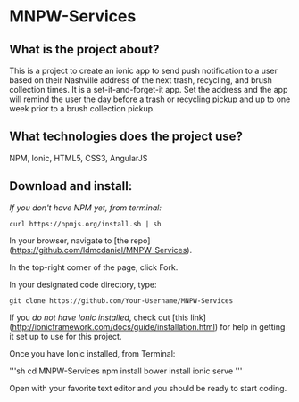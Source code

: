 # MNPW-Services

## What is the project about?

This is a project to create an ionic app to send push notification to a user based on their Nashville address of the next trash, recycling, and brush collection times.  It is a set-it-and-forget-it app.  Set the address and the app will remind the user the day before a trash or recycling pickup and up to one week prior to a brush collection pickup.

## What technologies does the project use?

NPM, Ionic, HTML5, CSS3, AngularJS

## Download and install:

*If you don't have NPM yet, from terminal:*

`curl https://npmjs.org/install.sh | sh`

In your browser, navigate to [the repo] (https://github.com/ldmcdaniel/MNPW-Services).

In the top-right corner of the page, click Fork.

In your designated code directory, type:

`git clone https://github.com/Your-Username/MNPW-Services`

If you *do not have Ionic installed*, check out [this link] (http://ionicframework.com/docs/guide/installation.html) for help in getting it set up to use for this project.

Once you have Ionic installed, from Terminal:

'''sh
cd MNPW-Services
npm install
bower install
ionic serve
'''

Open with your favorite text editor and you should be ready to start coding.
